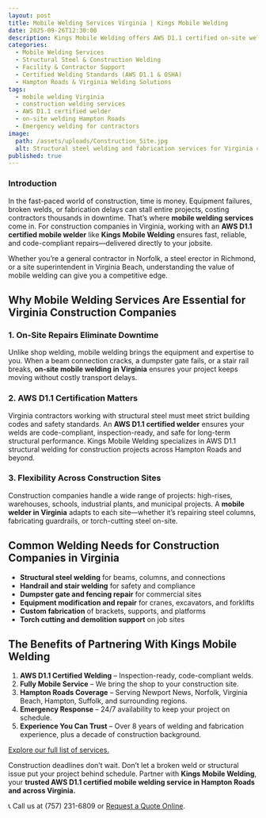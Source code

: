 ```yaml
---
layout: post
title: Mobile Welding Services Virginia | Kings Mobile Welding
date: 2025-09-26T12:30:00
description: Kings Mobile Welding offers AWS D1.1 certified on-site welding for construction companies in Virginia. Fast, reliable, and mobile services to keep your project on track.
categories:
  - Mobile Welding Services
  - Structural Steel & Construction Welding
  - Facility & Contractor Support
  - Certified Welding Standards (AWS D1.1 & OSHA)
  - Hampton Roads & Virginia Welding Solutions
tags:
  - mobile welding Virginia
  - construction welding services
  - AWS D1.1 certified welder
  - on-site welding Hampton Roads
  - Emergency welding for contractors
image:
  path: /assets/uploads/Construction_Site.jpg
  alt: Structural steel welding and fabrication services for Virginia contractors
published: true
---
```

### Introduction

In the fast-paced world of construction, time is money. Equipment failures, broken welds, or fabrication delays can stall entire projects, costing contractors thousands in downtime. That’s where **mobile welding services** come in. For construction companies in Virginia, working with an **AWS D1.1 certified mobile welder** like **Kings Mobile Welding** ensures fast, reliable, and code-compliant repairs—delivered directly to your jobsite.

Whether you’re a general contractor in Norfolk, a steel erector in Richmond, or a site superintendent in Virginia Beach, understanding the value of mobile welding can give you a competitive edge.

## Why Mobile Welding Services Are Essential for Virginia Construction Companies

### 1. On-Site Repairs Eliminate Downtime

Unlike shop welding, mobile welding brings the equipment and expertise to you. When a beam connection cracks, a dumpster gate fails, or a stair rail breaks, **on-site mobile welding in Virginia** ensures your project keeps moving without costly transport delays.

### 2. AWS D1.1 Certification Matters

Virginia contractors working with structural steel must meet strict building codes and safety standards. An **AWS D1.1 certified welder** ensures your welds are code-compliant, inspection-ready, and safe for long-term structural performance. Kings Mobile Welding specializes in AWS D1.1 structural welding for construction projects across Hampton Roads and beyond.

### 3. Flexibility Across Construction Sites

Construction companies handle a wide range of projects: high-rises, warehouses, schools, industrial plants, and municipal projects. A **mobile welder in Virginia** adapts to each site—whether it’s repairing steel columns, fabricating guardrails, or torch-cutting steel on-site.

## Common Welding Needs for Construction Companies in Virginia

- **Structural steel welding** for beams, columns, and connections
- **Handrail and stair welding** for safety and compliance
- **Dumpster gate and fencing repair** for commercial sites
- **Equipment modification and repair** for cranes, excavators, and forklifts
- **Custom fabrication** of brackets, supports, and platforms
- **Torch cutting and demolition support** on job sites

## The Benefits of Partnering With Kings Mobile Welding

1. **AWS D1.1 Certified Welding** – Inspection-ready, code-compliant welds.
2. **Fully Mobile Service** – We bring the shop to your construction site.
3. **Hampton Roads Coverage** – Serving Newport News, Norfolk, Virginia Beach, Hampton, Suffolk, and surrounding regions.
4. **Emergency Response** – 24/7 availability to keep your project on schedule.
5. **Experience You Can Trust** – Over 8 years of welding and fabrication experience, plus a decade of construction background.

[Explore our full list of services.]()

Construction deadlines don’t wait. Don’t let a broken weld or structural issue put your project behind schedule. Partner with **Kings Mobile Welding**, your **trusted AWS D1.1 certified mobile welding service in Hampton Roads and across Virginia.**

📞 Call us at (757) 231-6809 or [Request a Quote Online]().
